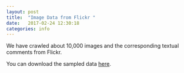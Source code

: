 ```yaml
---
layout: post
title:  "Image Data from Flickr "
date:   2017-02-24 12:30:18
categories: info
---
```


We have crawled about 10,000 images and the corresponding textual comments from Flickr. 

You can download the sampled data <a href ="{{site.url}}/files/FlickrData-JCST.zip">here</a>.
